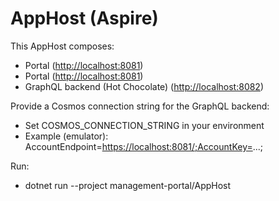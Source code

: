 # AppHost (Aspire)

This AppHost composes:

- Portal (<http://localhost:8081>)
- Portal (<http://localhost:8081>)
- GraphQL backend (Hot Chocolate) (<http://localhost:8082>)

Provide a Cosmos connection string for the GraphQL backend:

- Set COSMOS_CONNECTION_STRING in your environment
- Example (emulator): AccountEndpoint=<https://localhost:8081/;AccountKey=>...;

Run:

- dotnet run --project management-portal/AppHost
